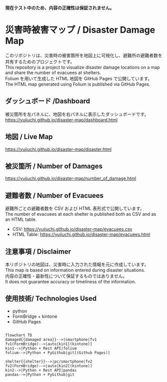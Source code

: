 **現在テスト中のため、内容の正確性は保証されません。**

# 災害時被害マップ / Disaster Damage Map

このリポジトリは、災害時の被害箇所を地図上に可視化し、避難所の避難者数を共有するためのプロジェクトです。  
This repository is a project to visualize disaster damage locations on a map and share the number of evacuees at shelters.  
Folium を用いて生成した HTML 地図を GitHub Pages で公開しています。  
The HTML map generated using Folium is published via GitHub Pages.  

## ダッシュボード /Dashboard
被災箇所を左パネルに、地図を右パネルに表示したダッシュボードです。
https://yujiuchi.github.io/disaster-map/dashboard.html

## 地図 / Live Map
https://yujiuchi.github.io/disaster-map/disaster.html

## 被災箇所 / Number of Damages
https://yujiuchi.github.io/disaster-map/number_of_damage.html

## 避難者数 / Number of Evacuees
避難所ごとの避難者数を CSV および HTML 表形式で公開しています。  
The number of evacuees at each shelter is published both as CSV and as an HTML table.  

- CSV: https://yujiuchi.github.io/disaster-map/evacuees.csv  
- HTML Table: https://yujiuchi.github.io/disaster-map/evacuees.html  

## 注意事項 / Disclaimer
本リポジトリの地図は、災害時に入力された情報を元に作成しています。  
This map is based on information entered during disaster situations.  
内容の正確性・最新性について保証するものではありません。  
It does not guarantee accuracy or timeliness of the information.  


## 使用技術/ Technologies Used
- python 
- FormBridge + kintone
- GitHub Pages

```mermaid

flowchart TD
damaged{{damaged area}}-->|smartphone|fv1
fv1(FormBridge)-->|auto|kin1[(kintone)]
kin1-->|Python + Rest API|folium
folium-->|Python + PyGithub|git[(Github Pages)]

shelter{{shelter}}-->|pc/smartphone|fv2
fv2(FormBridge)-->|auto|kin2[(kintone)]
kin2-->|Python + Rest API|pandas
pandas-->|Python + PyGithub|git

```
